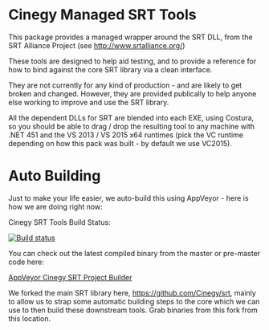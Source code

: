 # Cinegy Managed SRT Tools 

This package provides a managed wrapper around the SRT DLL, from the SRT Alliance Project (see http://www.srtalliance.org/)

These tools are designed to help aid testing, and to provide a reference for how to bind against the core SRT library via a clean interface.

They are not currently for any kind of production - and are likely to get broken and changed. However, they are provided publically to help anyone else working to improve and use the SRT library.

All the dependent DLLs for SRT are blended into each EXE, using Costura, so you should be able to drag / drop the resulting tool to any machine with .NET 451 and the VS 2013 / VS 2015 x64 runtimes (pick the VC runtime depending on how this pack was built - by default we use VC2015).

# Auto Building

Just to make your life easier, we auto-build this using AppVeyor - here is how we are doing right now: 

Cinegy SRT Tools Build Status:

[![Build status](https://ci.appveyor.com/api/projects/status/e74bhgj9ywocnwr4?svg=true)](https://ci.appveyor.com/project/cinegy/cinegy-srt)

You can check out the latest compiled binary from the master or pre-master code here:

[AppVeyor Cinegy SRT Project Builder](https://ci.appveyor.com/project/cinegy/cinegy-srt/build/artifacts)

We forked the main SRT library here, https://github.com/Cinegy/srt, mainly to allow us to strap some automatic building steps to the core which we can use to then build these downstream tools. Grab binaries from this fork from this location.

